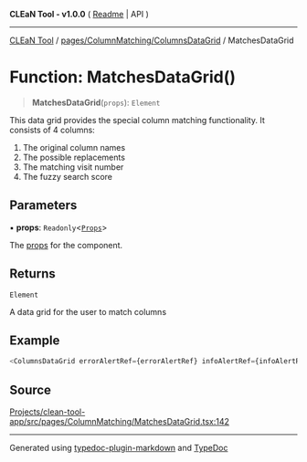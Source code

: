 **CLEaN Tool - v1.0.0** ( [Readme](../../../../README.md) \| API )

***

[CLEaN Tool](../../../../modules.md) / [pages/ColumnMatching/ColumnsDataGrid](../README.md) / MatchesDataGrid

# Function: MatchesDataGrid()

> **MatchesDataGrid**(`props`): `Element`

This data grid provides the special column matching functionality.
It consists of 4 columns:
1. The original column names
2. The possible replacements
3. The matching visit number
4. The fuzzy search score

## Parameters

▪ **props**: `Readonly`\<[`Props`](../private/interfaces/Props.md)\>

The [props](../private/interfaces/Props.md) for the component.

## Returns

`Element`

A data grid for the user to match columns

## Example

```ts
<ColumnsDataGrid errorAlertRef={errorAlertRef} infoAlertRef={infoAlertRef} />
```

## Source

[Projects/clean-tool-app/src/pages/ColumnMatching/MatchesDataGrid.tsx:142](https://github.com/yuckyh/clean-tool-app/)

***

Generated using [typedoc-plugin-markdown](https://www.npmjs.com/package/typedoc-plugin-markdown) and [TypeDoc](https://typedoc.org/)
